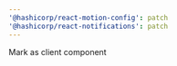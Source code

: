 ```yaml
---
'@hashicorp/react-motion-config': patch
'@hashicorp/react-notifications': patch
---
```


Mark as client component
